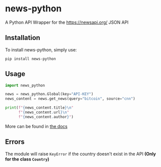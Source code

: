 # news-python

A Python API Wrapper for the https://newsapi.org/ JSON API

## Installation

To install news-python, simply use:

`pip install news-python`

## Usage

```python
import news_python

news = news_python.Global(key="API-KEY")
news_content = news.get_news(query="bitcoin", source="cnn")

print(f"{news_content.title}\n"
      f"{news_content.url}\n"
      f"{news_content.author}")
```

More can be found in [the docs]()

## Errors

The module will raise `KeyError` if the country doesn't exist in the API <b>(Only for the class `Country`)</b>